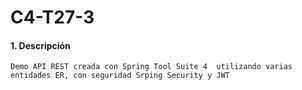 # C4-T27-3

#### 1. Descripción
```
Demo API REST creada con Spring Tool Suite 4  utilizando varias entidades ER, con seguridad Srping Security y JWT
```
